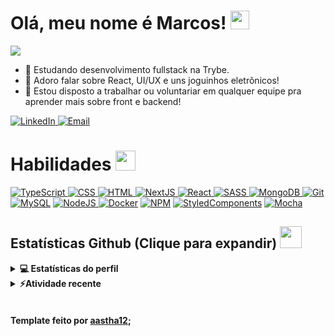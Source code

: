 <h1> Olá, meu nome é Marcos! <img src = "https://raw.githubusercontent.com/MartinHeinz/MartinHeinz/master/wave.gif" width = 30px> </h1>

<p>
  <a href="https://github.com/DenverCoder1/readme-typing-svg"><img src="https://readme-typing-svg.herokuapp.com?&font=IBM+Plex+Sans&color=abcdef&size=20&lines=Bem+vindo+ao+meu+perfil!;Sou+desenvolvedor+fullstack!;Sou+desenvolvedor+front+end!;Sou+desenvolvedor+back+end!" /></a>
</p>

- 💼 Estudando desenvolvimento fullstack na Trybe.
- 💬 Adoro falar sobre React, UI/UX e uns joguinhos eletrônicos!
- 👯 Estou disposto a trabalhar ou voluntariar em qualquer equipe pra aprender mais sobre front e backend!

<a href="https://www.linkedin.com/in/marcosestevaobs/" target="_blank">
  <img alt="LinkedIn" src="https://img.shields.io/badge/LinkedIn-0077B5?style=for-the-badge&logo=linkedin&logoColor=white">
</a>
<a href="mailto: dusdoom.dev@gmail.com" target="_blank">
  <img alt="Email" src="https://img.shields.io/badge/Gmail-D14836?style=for-the-badge&logo=gmail&logoColor=white">
</a>


<h1>Habilidades <img src = "https://media2.giphy.com/media/QssGEmpkyEOhBCb7e1/giphy.gif?cid=ecf05e47a0n3gi1bfqntqmob8g9aid1oyj2wr3ds3mg700bl&rid=giphy.gif" width = 32px> </h1>
<a href="https://www.typescriptlang.org" target="_blank"> 
  <img alt="TypeScript" src="https://img.shields.io/badge/TypeScript-007ACC?style=for-the-badge&logo=typescript&logoColor=white">
</a>
<a href="#">
  <img alt="CSS" src="https://img.shields.io/badge/CSS3-1572B6?style=for-the-badge&logo=css3&logoColor=white">
</a>
<a href="#">
  <img alt="HTML" src=https://img.shields.io/badge/HTML5-E34F26?style=for-the-badge&logo=html5&logoColor=white">
</a>
<a href="https://nextjs.org" target="_blank">
  <img alt="NextJS" src="https://img.shields.io/badge/next.js-000000?style=for-the-badge&logo=nextdotjs&logoColor=white">
</a>
<a href="https://pt-br.reactjs.org" target="_blank">
  <img alt="React" src="https://img.shields.io/badge/React-20232A?style=for-the-badge&logo=react&logoColor=61DAFB">
</a>
<a href="https://sass-lang.com" target="_blank">
  <img alt="SASS" src="https://img.shields.io/badge/Sass-CC6699?style=for-the-badge&logo=sass&logoColor=white">
</a>
<a href="https://www.mongodb.com/pt-br" target="_blank">
  <img alt="MongoDB" src="https://img.shields.io/badge/MongoDB-4EA94B?style=for-the-badge&logo=mongodb&logoColor=white">
</a>
<a href="https://git-scm.com" target="_blank">
  <img alt="Git" src="https://img.shields.io/badge/GIT-E44C30?style=for-the-badge&logo=git&logoColor=white">
</a>
<a href="https://www.mysql.com/"><img alt="MySQL" src="https://img.shields.io/badge/MySQL-005C84?style=for-the-badge&logo=mysql&logoColor=white"></a>
<a href="https://nodejs.org/en/" target="_blank">
  <img alt="NodeJS" src="https://img.shields.io/badge/Node.js-339933?style=for-the-badge&logo=nodedotjs&logoColor=white">
</a>
<a href="https://www.docker.com/"><img alt="Docker" src="https://img.shields.io/badge/Docker-2CA5E0?style=for-the-badge&logo=docker&logoColor=white"></a>
<a href="https://www.npmjs.com"><img alt="NPM" src="https://img.shields.io/badge/npm-CB3837?style=for-the-badge&logo=npm&logoColor=white"></a>
<a href="https://styled-components.com"><img alt="StyledComponents" src="https://img.shields.io/badge/styled--components-DB7093?style=for-the-badge&logo=styled-components&logoColor=white"></a>
<a href="https://mochajs.org"><img alt="Mocha" src="https://img.shields.io/badge/Mocha-8D6748?style=for-the-badge&logo=Mocha&logoColor=white"></a> 

<h2> Estatísticas Github (Clique para expandir) <img src = "https://i.pinimg.com/originals/65/c4/f4/65c4f452571be1261e9c623f7da488ac.gif" width = 35px> </h2>

<details> 
  <summary><b>💻 Estatísticas do perfil</b></summary>
  <br/>
  <p align="center">
    <a href="https://github.com/anuraghazra/github-readme-stats"><img alt="Aastha's Github Stats" src="https://github-readme-stats.vercel.app/api?username=marcosebsilva&show_icons=true&count_private=true&theme=algolia" height="192px"/></a>
<br/>
  &nbsp;
	  <img src="https://github-readme-stats.vercel.app/api/top-langs?username=marcosebsilva&show_icons=true&locale=en&layout=compact&theme=algolia" alt="aastha12" height="192px"/>
  <br/>
  </p>
</details>


<details>
  <summary><b>⚡Atividade recente </b></summary>
  <br/>
   <a href="https://github.com/aastha12"><img alt="Aastha's Activity Graph" src="https://activity-graph.herokuapp.com/graph?username=marcosebsilva&custom_title=Aastha's%20Contribution%20Graph&theme=react-dark" /></a>
  <br/>

</details>

<br/>





#### Template feito por [aastha12](https://github.com/aastha12);


